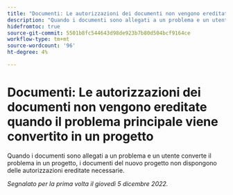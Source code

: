 ```yaml
---
title: "Documenti: Le autorizzazioni dei documenti non vengono ereditate quando il loro problema principale viene convertito in un progetto"
description: "Quando i documenti sono allegati a un problema e un utente converte il problema in un progetto, i documenti del nuovo progetto non dispongono delle autorizzazioni ereditate necessarie."
hidefromtoc: true
source-git-commit: 5501b8fc544643d98de923b7b80d504bcf9164ce
workflow-type: tm+mt
source-wordcount: '96'
ht-degree: 4%

---
```



# Documenti: Le autorizzazioni dei documenti non vengono ereditate quando il problema principale viene convertito in un progetto

<!--This issue is on both WF and WFP TOCs-->

Quando i documenti sono allegati a un problema e un utente converte il problema in un progetto, i documenti del nuovo progetto non dispongono delle autorizzazioni ereditate necessarie.

_Segnalato per la prima volta il giovedì 5 dicembre 2022._

